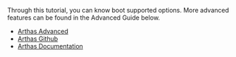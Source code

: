 
Through this tutorial, you can know boot supported options. More advanced features can be found in the Advanced Guide below.

* [Arthas Advanced](https://arthas.aliyun.com/doc/arthas-tutorials?language=en&id=arthas-advanced)
* [Arthas Github](https://github.com/alibaba/arthas)
* [Arthas Documentation](https://arthas.aliyun.com/doc/en)
